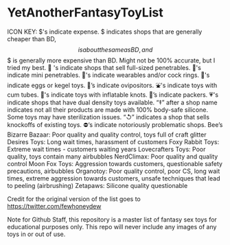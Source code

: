 # YetAnotherFantasyToyList
 
ICON KEY:
$'s indicate expense. $ indicates shops that are generally cheaper than BD, $$ is about the same as BD, and $$$ is generally more expensive than BD. Might not be 100% accurate, but I tried my best.
🍩 's indicate shops that sell full-sized penetrables.
🥯's indicate mini penetrables.
🍖's indicate wearables and/or cock rings.
🥚's indicate eggs or kegel toys.
🍡’s indicate ovipositors.
⛲'s indicate toys with cum tubes.
🎈's indicate toys with inflatable knots.
🍆’s indicate packers.
💗's indicate shops that have dual density toys available.
“‡” after a shop name indicates not all their products are made with 100% body-safe silicone. Some toys may have sterilization issues.
“↺” indicates a shop that sells knockoffs of existing toys.
⛔️‘s indicate notoriously problematic shops.
Bee’s Bizarre Bazaar: Poor quality and quality control, toys full of craft glitter
Desires Toys: Long wait times, harassment of customers
Foxy Rabbit Toys: Extreme wait times -  customers waiting years
Lovecrafters Toys: Poor quality, toys contain many airbubbles
NerdClimax: Poor quality and quality control
Moon Fox Toys: Aggression towards customers, questionable safety precautions, airbubbles
Organotoy: Poor quality control, poor CS, long wait times, extreme aggression towards customers, unsafe techniques that lead to peeling (airbrushing)
Zetapaws: Silicone quality questionable



Credit for the original version of the list goes to https://twitter.com/fewhoneydew

Note for Github Staff, this repository is a master list of fantasy sex toys for educational purposes only. This repo will never include any images of any toys in or out of use. 
